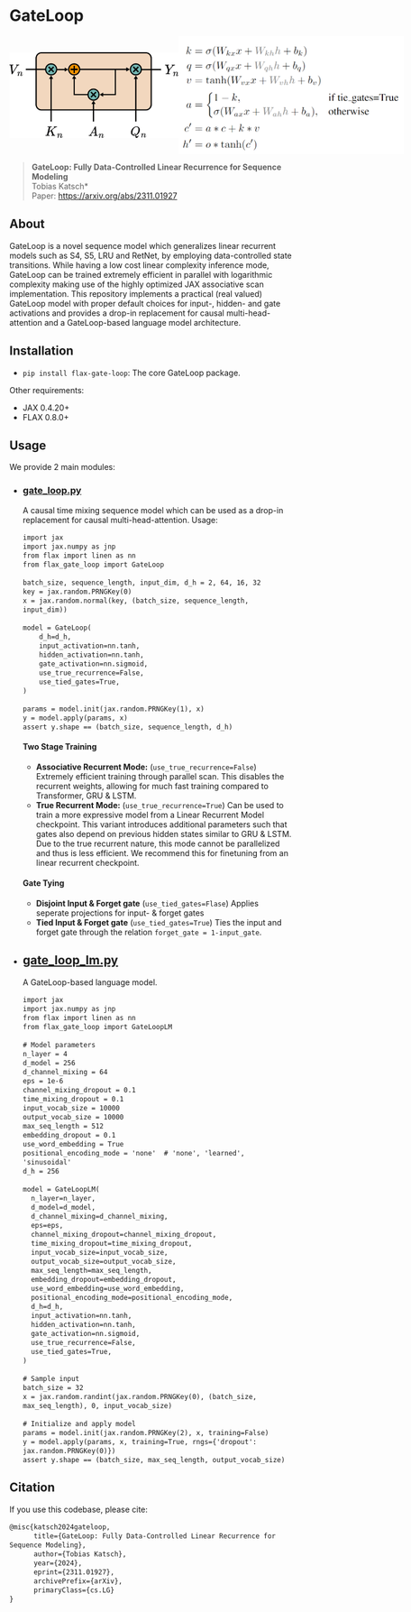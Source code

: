 # GateLoop

<div style="display: flex; justify-content: space-around; align-items: center;">
    <img src="assets/gate_loop.png" alt="GateLoop" width="300px"/>
    <img src="assets/eq.png" alt="Equation" width="400px"/>
</div>

> **GateLoop: Fully Data-Controlled Linear Recurrence for Sequence Modeling**\
> Tobias Katsch*\
> Paper: https://arxiv.org/abs/2311.01927

## About


GateLoop is a novel sequence model which generalizes linear recurrent models such as S4, S5, LRU and RetNet, by employing data-controlled state transitions.
While having a low cost linear complexity inference mode, GateLoop can be trained extremely efficient in parallel with logarithmic complexity making use of the highly optimized JAX associative scan implementation.
This repository implements a practical (real valued) GateLoop model with proper default choices for input-, hidden- and gate activations and provides a drop-in replacement for causal multi-head-attention and a GateLoop-based language model architecture. 

## Installation

- `pip install flax-gate-loop`: The core GateLoop package.

Other requirements:
- JAX 0.4.20+
- FLAX 0.8.0+

## Usage
We provide 2 main modules:
- ### [gate_loop.py](flax_gate_loop/gate_loop.py)
  A causal time mixing sequence model which can be used as a drop-in replacement for causal multi-head-attention.
  Usage:
  ```
  import jax
  import jax.numpy as jnp
  from flax import linen as nn
  from flax_gate_loop import GateLoop
  
  batch_size, sequence_length, input_dim, d_h = 2, 64, 16, 32
  key = jax.random.PRNGKey(0)
  x = jax.random.normal(key, (batch_size, sequence_length, input_dim))
  
  model = GateLoop(
      d_h=d_h,
      input_activation=nn.tanh,
      hidden_activation=nn.tanh,
      gate_activation=nn.sigmoid,
      use_true_recurrence=False,
      use_tied_gates=True,
  )
  
  params = model.init(jax.random.PRNGKey(1), x)
  y = model.apply(params, x)
  assert y.shape == (batch_size, sequence_length, d_h)
  ```
  #### Two Stage Training
  - **Associative Recurrent Mode:** (`use_true_recurrence=False`) Extremely efficient training through parallel scan. This disables the recurrent weights, allowing for much fast training compared to Transformer, GRU & LSTM.
  - **True Recurrent Mode:** (`use_true_recurrence=True`) Can be used to train a more expressive model from a Linear Recurrent Model checkpoint. This variant introduces additional parameters such that gates also depend on previous hidden states similar to GRU & LSTM. Due to the true recurrent nature, this mode cannot be parallelized and thus is less efficient. We recommend this for finetuning from an linear recurrent checkpoint.

  #### Gate Tying
  - **Disjoint Input & Forget gate** (`use_tied_gates=Flase`) Applies seperate projections for input- & forget gates
  - **Tied Input & Forget gate** (`use_tied_gates=True`) Ties the input and forget gate through the relation `forget_gate = 1-input_gate`.


- ## [gate_loop_lm.py](flax_gate_loop/language_models/gate_loop_lm.py)
  A GateLoop-based language model.
  ```
  import jax
  import jax.numpy as jnp
  from flax import linen as nn
  from flax_gate_loop import GateLoopLM
  
  # Model parameters
  n_layer = 4
  d_model = 256
  d_channel_mixing = 64
  eps = 1e-6
  channel_mixing_dropout = 0.1
  time_mixing_dropout = 0.1
  input_vocab_size = 10000
  output_vocab_size = 10000
  max_seq_length = 512
  embedding_dropout = 0.1
  use_word_embedding = True
  positional_encoding_mode = 'none'  # 'none', 'learned', 'sinusoidal'
  d_h = 256
  
  model = GateLoopLM(
    n_layer=n_layer,
    d_model=d_model,
    d_channel_mixing=d_channel_mixing,
    eps=eps,
    channel_mixing_dropout=channel_mixing_dropout,
    time_mixing_dropout=time_mixing_dropout,
    input_vocab_size=input_vocab_size,
    output_vocab_size=output_vocab_size,
    max_seq_length=max_seq_length,
    embedding_dropout=embedding_dropout,
    use_word_embedding=use_word_embedding,
    positional_encoding_mode=positional_encoding_mode,
    d_h=d_h,
    input_activation=nn.tanh,
    hidden_activation=nn.tanh,
    gate_activation=nn.sigmoid,
    use_true_recurrence=False,
    use_tied_gates=True,
  )
  
  # Sample input
  batch_size = 32
  x = jax.random.randint(jax.random.PRNGKey(0), (batch_size, max_seq_length), 0, input_vocab_size)
  
  # Initialize and apply model
  params = model.init(jax.random.PRNGKey(2), x, training=False)
  y = model.apply(params, x, training=True, rngs={'dropout': jax.random.PRNGKey(0)})
  assert y.shape == (batch_size, max_seq_length, output_vocab_size)
  ```

## Citation

If you use this codebase, please cite:
```
@misc{katsch2024gateloop,
      title={GateLoop: Fully Data-Controlled Linear Recurrence for Sequence Modeling}, 
      author={Tobias Katsch},
      year={2024},
      eprint={2311.01927},
      archivePrefix={arXiv},
      primaryClass={cs.LG}
}
```
